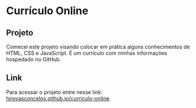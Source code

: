# Currículo Online
## Projeto
Comecei este projeto visando colocar em prática alguns conhecimentos de HTML, CSS e JavaScript. É um currículo com minhas informações hospedado no GitHub.
## Link
Para acessar o projeto entre nesse link: [hirovasconcelos.github.io/curriculo-online](https://hirovasconcelos.github.io/curriculo-online/).
 
